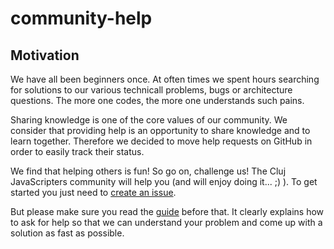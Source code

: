 # community-help

## Motivation
We have all been beginners once. At often times we spent hours searching for solutions to our various technicall problems, bugs or architecture questions. The more one codes, the more one understands such pains.

Sharing knowledge is one of the core values of our community. We consider that providing help is an opportunity to share knowledge and to learn together. Therefore we decided to move help requests on GitHub in order to easily track their status.

We find that helping others is fun! So go on, challenge us! The Cluj JavaScripters community will help you (and will enjoy doing it... ;) ). To get started you just need to [create an issue](https://github.com/cluj-javascripters/community-help/issues/new).

But please make sure you read the [guide](https://github.com/cluj-javascripters/community-help/ISSUES_GUIDE.md) before that. It clearly explains how to ask for help so that we can understand your problem and come up with a solution as fast as possible. 
